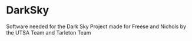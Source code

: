 # DarkSky
Software needed for the Dark Sky Project made for Freese and Nichols by the UTSA Team and Tarleton Team
